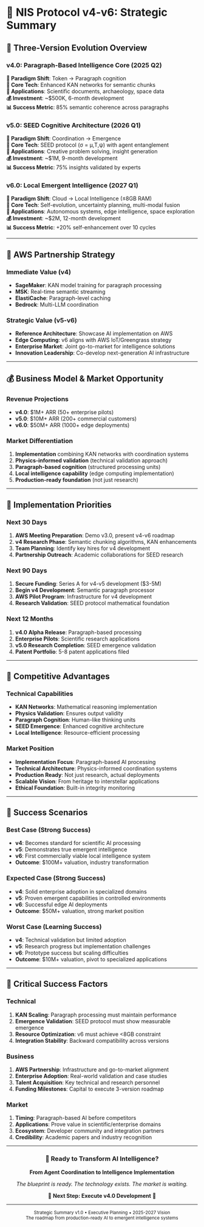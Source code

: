 # 🚀 NIS Protocol v4-v6: Strategic Summary

## 🎯 **Three-Version Evolution Overview**

### **v4.0: Paragraph-Based Intelligence Core (2025 Q2)**
**🧠 Paradigm Shift**: Token → Paragraph cognition  
**🔧 Core Tech**: Enhanced KAN networks for semantic chunks  
**🎯 Applications**: Scientific documents, archaeology, space data  
**💰 Investment**: ~$500K, 6-month development  
**📊 Success Metric**: 85% semantic coherence across paragraphs  

### **v5.0: SEED Cognitive Architecture (2026 Q1)**  
**🌱 Paradigm Shift**: Coordination → Emergence  
**🔧 Core Tech**: SEED protocol (σ = μ,T,ψ) with agent entanglement  
**🎯 Applications**: Creative problem solving, insight generation  
**💰 Investment**: ~$1M, 9-month development  
**📊 Success Metric**: 75% insights validated by experts  

### **v6.0: Local Emergent Intelligence (2027 Q1)**
**🔬 Paradigm Shift**: Cloud → Local Intelligence (≤8GB RAM)  
**🔧 Core Tech**: Self-evolution, uncertainty planning, multi-modal fusion  
**🎯 Applications**: Autonomous systems, edge intelligence, space exploration  
**💰 Investment**: ~$2M, 12-month development  
**📊 Success Metric**: +20% self-enhancement over 10 cycles  

---

## 🏢 **AWS Partnership Strategy**

### **Immediate Value (v4)**
- **SageMaker**: KAN model training for paragraph processing
- **MSK**: Real-time semantic streaming  
- **ElastiCache**: Paragraph-level caching
- **Bedrock**: Multi-LLM coordination

### **Strategic Value (v5-v6)**
- **Reference Architecture**: Showcase AI implementation on AWS
- **Edge Computing**: v6 aligns with AWS IoT/Greengrass strategy
- **Enterprise Market**: Joint go-to-market for intelligence solutions
- **Innovation Leadership**: Co-develop next-generation AI infrastructure

---

## 💰 **Business Model & Market Opportunity**

### **Revenue Projections**
- **v4.0**: $1M+ ARR (50+ enterprise pilots)
- **v5.0**: $10M+ ARR (200+ commercial customers)  
- **v6.0**: $50M+ ARR (1000+ edge deployments)

### **Market Differentiation**
1. **Implementation** combining KAN networks with coordination systems
2. **Physics-informed validation** (technical validation approach)
3. **Paragraph-based cognition** (structured processing units)
4. **Local intelligence capability** (edge computing implementation)
5. **Production-ready foundation** (not just research)

---

## 🎯 **Implementation Priorities**

### **Next 30 Days**
1. **AWS Meeting Preparation**: Demo v3.0, present v4-v6 roadmap
2. **v4 Research Phase**: Semantic chunking algorithms, KAN enhancements
3. **Team Planning**: Identify key hires for v4 development
4. **Partnership Outreach**: Academic collaborations for SEED research

### **Next 90 Days**  
1. **Secure Funding**: Series A for v4-v5 development ($3-5M)
2. **Begin v4 Development**: Semantic paragraph processor
3. **AWS Pilot Program**: Infrastructure for v4 development
4. **Research Validation**: SEED protocol mathematical foundation

### **Next 12 Months**
1. **v4.0 Alpha Release**: Paragraph-based processing
2. **Enterprise Pilots**: Scientific research applications
3. **v5.0 Research Completion**: SEED emergence validation
4. **Patent Portfolio**: 5-8 patent applications filed

---

## 🌟 **Competitive Advantages**

### **Technical Capabilities**
- **KAN Networks**: Mathematical reasoning implementation
- **Physics Validation**: Ensures output validity  
- **Paragraph Cognition**: Human-like thinking units
- **SEED Emergence**: Enhanced cognitive architecture
- **Local Intelligence**: Resource-efficient processing

### **Market Position**
- **Implementation Focus**: Paragraph-based AI processing
- **Technical Architecture**: Physics-informed coordination systems
- **Production Ready**: Not just research, actual deployments
- **Scalable Vision**: From heritage to interstellar applications
- **Ethical Foundation**: Built-in integrity monitoring

---

## 🔮 **Success Scenarios**

### **Best Case (Strong Success)**
- **v4**: Becomes standard for scientific AI processing
- **v5**: Demonstrates true emergent intelligence 
- **v6**: First commercially viable local intelligence system
- **Outcome**: $100M+ valuation, industry transformation

### **Expected Case (Strong Success)**
- **v4**: Solid enterprise adoption in specialized domains
- **v5**: Proven emergent capabilities in controlled environments
- **v6**: Successful edge AI deployments
- **Outcome**: $50M+ valuation, strong market position

### **Worst Case (Learning Success)**
- **v4**: Technical validation but limited adoption
- **v5**: Research progress but implementation challenges
- **v6**: Prototype success but scaling difficulties  
- **Outcome**: $10M+ valuation, pivot to specialized applications

---

## 🚨 **Critical Success Factors**

### **Technical**
1. **KAN Scaling**: Paragraph processing must maintain performance
2. **Emergence Validation**: SEED protocol must show measurable emergence
3. **Resource Optimization**: v6 must achieve <8GB constraint
4. **Integration Stability**: Backward compatibility across versions

### **Business**
1. **AWS Partnership**: Infrastructure and go-to-market alignment
2. **Enterprise Adoption**: Real-world validation and case studies
3. **Talent Acquisition**: Key technical and research personnel
4. **Funding Milestones**: Capital to execute 3-version roadmap

### **Market**
1. **Timing**: Paragraph-based AI before competitors
2. **Applications**: Prove value in scientific/enterprise domains
3. **Ecosystem**: Developer community and integration partners
4. **Credibility**: Academic papers and industry recognition

---

<div align="center">
  <h3>🎯 Ready to Transform AI Intelligence?</h3>
  <p><strong>From Agent Coordination to Intelligence Implementation</strong></p>
  <p><em>The blueprint is ready. The technology exists. The market is waiting.</em></p>
  
  <p>🚀 <strong>Next Step: Execute v4.0 Development</strong> 🚀</p>
</div>

---

<div align="center">
  <sub>Strategic Summary v1.0 • Executive Planning • 2025-2027 Vision</sub><br/>
  <sub>The roadmap from production-ready AI to emergent intelligence systems</sub>
</div> 
